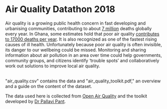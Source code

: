 # Air Quality Datathon 2018
Air quality is a growing public health concern in fast developing and urbanising communities, contributing to about [7 million](http://www.who.int/mediacentre/news/releases/2014/air-pollution/en/) deaths globally every year. In Ghana, some estimates hold that poor air quality [contributes to 17000 deaths per year](http://citifmonline.com/2016/10/15/17000-die-annually-from-air-pollution-in-ghana/). It is also recognized as one of the fastest rising causes of ill health. Unfortunately because poor air quality is often invisible, its danger to our wellbeing could be missed. Monitoring and sharing information about air pollution in an area over time could help governments, community groups, and citizens identify ‘trouble spots’ and collaboratively work out solutions to improve local air quality.</br  ></br  >

"air_quality.csv" contains the data and "air_quality_toolkit.pdf," an overview and a guide on the content of the dataset.

The data used here is collected from [Open Air Quality](https://openaq.org/) and the toolkit developed by [Dr Pallavi Pant](https://ppant.school.blog/).
